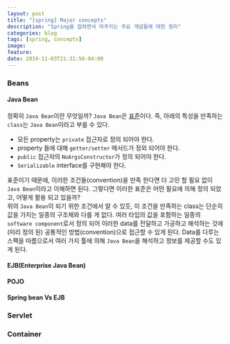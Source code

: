 ```yaml
---
layout: post
title: "[spring] Major concepts"
description: "Spring을 접하면서 마주치는 주요 개념들에 대한 정리"
categories: blog
tags: [spring, concepts]
image:
feature:
date: 2019-11-03T21:31:50-04:00
---
```


### Beans
#### Java Bean
정확히 `Java Bean`이란 무엇일까? `Java Bean`은 [표준](https://www.oracle.com/technetwork/java/javase/documentation/spec-136004.html)이다. 즉, 아래의 특성을 만족하는 `class`는 `Java Bean`이라고 부를 수 있다.
- 모든 property는 `private` 접근자로 정의 되어야 한다.
- property 들에 대해 `getter/setter` 메서드가 정외 되어야 한다.
- `public` 접근자의 `NoArgsConstructor`가 정의 되어야 한다.
- `Serializable` interface를 구현해야 한다.

표준이기 때문에, 이러한 조건들(convention)을 만족 한다면 더 고민 할 필요 없이 `Java Bean`이라고 이해하면 된다. 그렇다면 이러한 표준은 어떤 필요에 의해 정의 되었고, 어떻게 활용 되고 있을까?  
위의 `Java Bean`이 되기 위한 조건에서 알 수 있듯, 이 조건을 만족하는 class는 단순히 값을 가지는 일종의 구조체와 다를 게 없다. 여러 타입의 값을 포함하는 일종의 `software component`로서 정의 되어 이러한 data를 전달하고 가공하고 해석하는 것에 (미리 정의 된) 공통적인 방법(convention)으로 접근할 수 있게 된다. Data를 다루는 스펙을 따름으로서 여러 가지 툴에 의해 `Java Bean`을 해석하고 정보를 제공할 수도 있게 된다.

#### EJB(Enterprise Java Bean)


#### POJO

#### Spring bean Vs EJB

### Servlet

### Container
